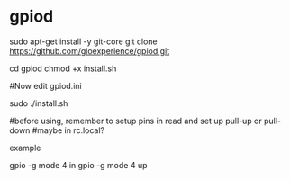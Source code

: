 # gpiod

sudo apt-get install -y git-core
git clone https://github.com/gioexperience/gpiod.git

cd gpiod
chmod +x install.sh

#Now edit gpiod.ini


sudo ./install.sh




#before using, remember to setup pins in read and set up pull-up or pull-down
#maybe in rc.local?

example

gpio -g mode 4 in
gpio -g mode 4 up
